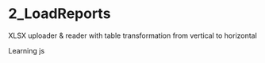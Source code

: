 # 2_LoadReports

XLSX uploader & reader with table transformation from vertical to horizontal

Learning js
